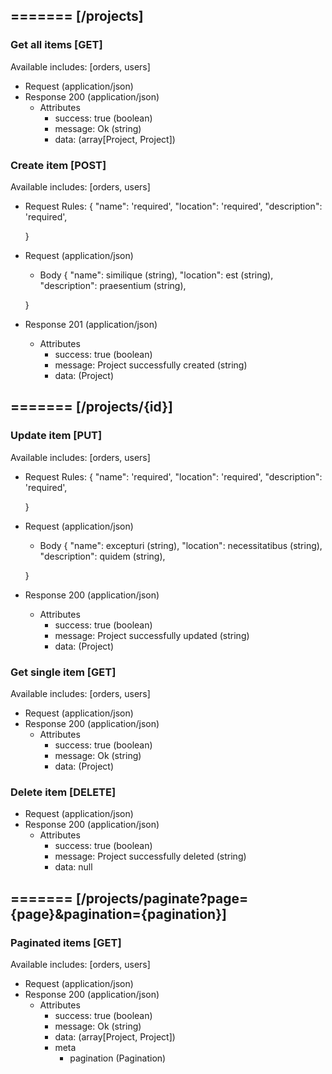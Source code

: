 ## ======= [/projects]

### Get all items [GET]
Available includes: [orders, users]
+ Request (application/json)
    <!-- include(request/header.md) -->
+ Response 200 (application/json)
    + Attributes         
        + success: true (boolean)
        + message: Ok (string)
        + data: (array[Project, Project])

<!-- include(response/401.md) -->
<!-- include(response/500.md) -->
### Create item [POST]
Available includes: [orders, users]
+ Request Rules:
    {
        "name": 'required',
        "location": 'required',
        "description": 'required',

    }
+ Request (application/json)
    <!-- include(request/header.md) -->
    + Body
    {
            "name": similique (string),
            "location": est (string),
            "description": praesentium (string),

    }
+ Response 201 (application/json)
    + Attributes         
        + success: true (boolean)
        + message: Project successfully created (string)
        + data: (Project)

<!-- include(response/401.md) -->
<!-- include(response/422.md) -->
<!-- include(response/500.md) -->

## ======= [/projects/{id}]
### Update item [PUT]
Available includes: [orders, users]
<!-- include(parameters/id.md) -->
+ Request Rules:
    {
        "name": 'required',
        "location": 'required',
        "description": 'required',

    }
+ Request (application/json)
    <!-- include(request/header.md) -->
    + Body
    {
            "name": excepturi (string),
            "location": necessitatibus (string),
            "description": quidem (string),

    }
+ Response 200 (application/json)
    + Attributes         
        + success: true (boolean)
        + message: Project successfully updated (string)
        + data: (Project)

<!-- include(response/401.md) -->
<!-- include(response/404.md) -->
<!-- include(response/422.md) -->
<!-- include(response/500.md) -->
### Get single item [GET]
Available includes: [orders, users]
<!-- include(parameters/id.md) -->
+ Request (application/json)
    <!-- include(request/header.md) -->
+ Response 200 (application/json)
    + Attributes         
        + success: true (boolean)
        + message: Ok (string)
        + data: (Project)

<!-- include(response/401.md) -->
<!-- include(response/404.md) -->
<!-- include(response/500.md) -->
### Delete item [DELETE]
<!-- include(parameters/id.md) -->
+ Request (application/json)
    <!-- include(request/header.md) -->    
+ Response 200 (application/json)
    + Attributes         
        + success: true (boolean)
        + message: Project successfully deleted (string)
        + data: null

<!-- include(response/401.md) -->
<!-- include(response/404.md) -->
<!-- include(response/500.md) -->

## ======= [/projects/paginate?page={page}&pagination={pagination}]
### Paginated items [GET]
Available includes: [orders, users]
<!-- include(parameters/pagination.md) -->
+ Request (application/json)
    <!-- include(request/header.md) -->
+ Response 200 (application/json)
    + Attributes         
        + success: true (boolean)
        + message: Ok (string)
        + data: (array[Project, Project])
        + meta
            + pagination (Pagination)

<!-- include(response/401.md) -->
<!-- include(response/500.md) -->


